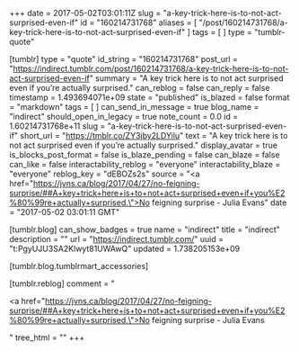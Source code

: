 +++
date = 2017-05-02T03:01:11Z
slug = "a-key-trick-here-is-to-not-act-surprised-even-if"
id = "160214731768"
aliases = [ "/post/160214731768/a-key-trick-here-is-to-not-act-surprised-even-if" ]
tags = [ ]
type = "tumblr-quote"

[tumblr]
type = "quote"
id_string = "160214731768"
post_url = "https://indirect.tumblr.com/post/160214731768/a-key-trick-here-is-to-not-act-surprised-even-if"
summary = "A key trick here is to not act surprised even if you’re actually surprised."
can_reblog = false
can_reply = false
timestamp = 1.493694071e+09
state = "published"
is_blazed = false
format = "markdown"
tags = [ ]
can_send_in_message = true
blog_name = "indirect"
should_open_in_legacy = true
note_count = 0.0
id = 1.60214731768e+11
slug = "a-key-trick-here-is-to-not-act-surprised-even-if"
short_url = "https://tmblr.co/ZY3jby2LDYilu"
text = "A key trick here is to not act surprised even if you’re actually surprised."
display_avatar = true
is_blocks_post_format = false
is_blaze_pending = false
can_blaze = false
can_like = false
interactability_reblog = "everyone"
interactability_blaze = "everyone"
reblog_key = "dEBOZs2s"
source = "<a href=\"https://jvns.ca/blog/2017/04/27/no-feigning-surprise/##A+key+trick+here+is+to+not+act+surprised+even+if+you%E2%80%99re+actually+surprised.\">No feigning surprise - Julia Evans</a>"
date = "2017-05-02 03:01:11 GMT"

[tumblr.blog]
can_show_badges = true
name = "indirect"
title = "indirect"
description = ""
url = "https://indirect.tumblr.com/"
uuid = "t:PgyUJU3SA2Klwyt81UWAwQ"
updated = 1.738205153e+09

[tumblr.blog.tumblrmart_accessories]

[tumblr.reblog]
comment = "<p><a href=\"https://jvns.ca/blog/2017/04/27/no-feigning-surprise/##A+key+trick+here+is+to+not+act+surprised+even+if+you%E2%80%99re+actually+surprised.\">No feigning surprise - Julia Evans</a></p>"
tree_html = ""
+++
